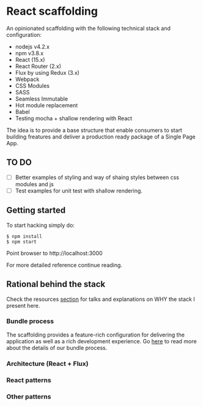 # React scaffolding

An opinionated scaffolding with the following technical stack and configuration:
* nodejs v4.2.x
* npm v3.8.x
* React  (15.x)
* React Router (2.x)
* Flux by using Redux (3.x)
* Webpack
* CSS Modules
* SASS
* Seamless Immutable
* Hot module replacement
* Babel
* Testing mocha + shallow rendering with React

The idea is to provide a base structure that enable consumers to start building freatures and deliver a production ready package of a Single Page App.

## TO DO

- [ ] Better examples of styling and way of shaing styles between css modules and js
- [ ] Test examples for unit test with shallow rendering.

## Getting started

To start hacking simply do:
```
$ npm install
$ npm start
```
Point browser to http://localhost:3000

For more detailed reference continue reading.

## Rational behind the stack

Check the resources [section](https://github.com/dtaborda/reddit/wiki) for talks and explanations on WHY the stack I present here.

### Bundle process

The scaffolding provides a feature-rich configuration for delivering the application as well as a rich development experience.
Go [here](./WEBPACK.md) to read more about the details of our bundle process.

### Architecture (React + Flux)

### React patterns

### Other patterns
